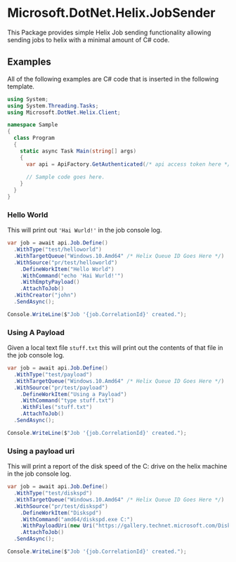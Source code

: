 # Microsoft.DotNet.Helix.JobSender
This Package provides simple Helix Job sending functionality allowing sending jobs to helix with a minimal amount of C# code.

## Examples
All of the following examples are C# code that is inserted in the following template.
```csharp
using System;
using System.Threading.Tasks;
using Microsoft.DotNet.Helix.Client;

namespace Sample
{
  class Program
  {
    static async Task Main(string[] args)
    {
      var api = ApiFactory.GetAuthenticated(/* api access token here */);
      
      // Sample code goes here.
    }
  }
}

```

### Hello World
This will print out `'Hai Wurld!'` in the job console log.

```csharp
var job = await api.Job.Define()
  .WithType("test/helloworld")
  .WithTargetQueue("Windows.10.Amd64" /* Helix Queue ID Goes Here */)
  .WithSource("pr/test/helloworld")
    .DefineWorkItem("Hello World")
    .WithCommand("echo 'Hai Wurld!'")
    .WithEmptyPayload()
    .AttachToJob()
  .WithCreator("john")
  .SendAsync();

Console.WriteLine($"Job '{job.CorrelationId}' created.");
```

### Using A Payload
Given a local text file `stuff.txt` this will print out the contents of that file in the job console log.

```csharp
var job = await api.Job.Define()
  .WithType("test/payload")
  .WithTargetQueue("Windows.10.Amd64" /* Helix Queue ID Goes Here */)
  .WithSource("pr/test/payload")
    .DefineWorkItem("Using a Payload")
    .WithCommand("type stuff.txt")
    .WithFiles("stuff.txt")
    .AttachToJob()
  .SendAsync();

Console.WriteLine($"Job '{job.CorrelationId}' created.");
```

### Using a payload uri
This will print a report of the disk speed of the C: drive on the helix machine in the job console log.

```csharp
var job = await api.Job.Define()
  .WithType("test/diskspd")
  .WithTargetQueue("Windows.10.Amd64" /* Helix Queue ID Goes Here */)
  .WithSource("pr/test/diskspd")
    .DefineWorkItem("Diskspd")
    .WithCommand("amd64/diskspd.exe C:")
    .WithPayloadUri(new Uri("https://gallery.technet.microsoft.com/DiskSpd-A-Robust-Storage-6ef84e62/file/199535/1/DiskSpd-2.0.20a.zip"))
    .AttachToJob()
  .SendAsync();

Console.WriteLine($"Job '{job.CorrelationId}' created.");
```


